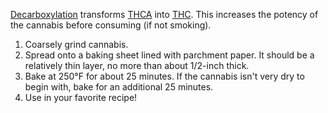 [Decarboxylation][wp-decarb] transforms [THCA][wp-thca] into [THC][wp-thc]. This increases the potency of the cannabis before consuming (if not smoking).

[wp-decarb]:https://en.wikipedia.org/wiki/Decarboxylation
[wp-thca]:https://en.wikipedia.org/wiki/Tetrahydrocannabinolic_acid
[wp-thc]:https://en.wikipedia.org/wiki/Tetrahydrocannabinol

1. Coarsely grind cannabis.
2. Spread onto a baking sheet lined with parchment paper. It should be a relatively thin layer, no more than about 1/2-inch thick.
3. Bake at 250°F for about 25 minutes. If the cannabis isn't very dry to begin with, bake for an additional 25 minutes.
4. Use in your favorite recipe!
